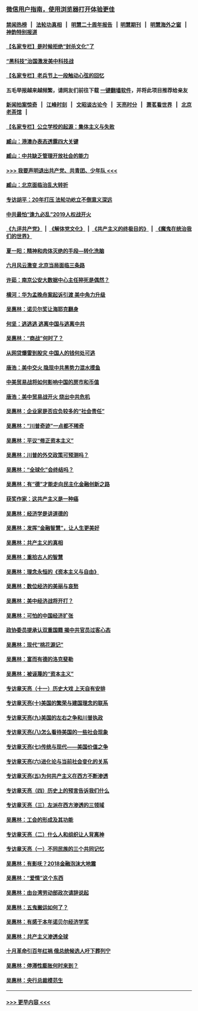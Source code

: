 ### [微信用户指南，使用浏览器打开体验更佳](https://github.com/gfw-breaker/banned-news1/blob/master/indexes/wechat-guide.md?t=0)
#### [禁闻热榜](热点新闻.md?t=0)  &nbsp;&nbsp;|&nbsp;&nbsp; [法轮功真相](https://github.com/gfw-breaker/truth/blob/master/README.md?t=0) &nbsp;&nbsp;|&nbsp;&nbsp; [明慧二十周年报告](https://github.com/gfw-breaker/mh-reports/blob/master/README.md?t=0) &nbsp;&nbsp;|&nbsp;&nbsp;[明慧期刊](https://github.com/gfw-breaker/mh-qikan) &nbsp;&nbsp;|&nbsp;&nbsp; [明慧海外之窗](https://github.com/gfw-breaker/mh-news/blob/master/README.md?t=0) &nbsp;&nbsp;|&nbsp;&nbsp; [神韵特别报道](https://github.com/gfw-breaker/mh-news/blob/master/shenyun.md?t=0)
#### [【名家专栏】是时候拒绝“封杀文化”了](../pages/nsc423/n11814093.md?t=02170322) 
#### [“黑科技”治国激发美中科技战](../pages/nsc423/n11638056.md?t=02170322) 
#### [【名家专栏】老兵节上一段触动心弦的回忆](../pages/nsc423/n11646016.md?t=02170322) 
#### 五毛举报越来越频繁，请网友们前往下载 [一键翻墙软件](https://github.com/gfw-breaker/ssr-accounts)，并将此项目推荐给亲友
#### [新闻拍案惊奇](https://github.com/gfw-breaker/banned-news1/blob/master/pages/link4.md) &nbsp;&nbsp;|&nbsp;&nbsp; [江峰时刻](https://github.com/gfw-breaker/banned-news1/blob/master/pages/link4.md) &nbsp;&nbsp;|&nbsp;&nbsp; [文昭谈古论今](https://github.com/gfw-breaker/banned-news1/blob/master/pages/link4.md) &nbsp;&nbsp;|&nbsp;&nbsp; [天亮时分](https://github.com/gfw-breaker/banned-news1/blob/master/pages/link4.md) &nbsp;&nbsp;|&nbsp;&nbsp; [萧茗看世界](https://github.com/gfw-breaker/banned-news1/blob/master/pages/link4.md) &nbsp;&nbsp;|&nbsp;&nbsp; [北京老茶馆](https://github.com/gfw-breaker/banned-news1/blob/master/pages/link4.md) &nbsp;&nbsp;|&nbsp;&nbsp; 
#### [【名家专栏】公立学校的起源：集体主义与失败](../pages/nsc423/n11601833.md?t=02170322) 
#### [臧山：港澳办表态透露四大关键](../pages/nsc423/n11421628.md?t=02170322) 
#### [臧山：中共缺乏管理开放社会的能力](../pages/nsc423/n11407457.md?t=02170322) 
#### [>>> 我要声明退出共产党、共青团、少年队 <<<](https://github.com/begood0513/goodnews/blob/master/quit/letter.md) 
#### [臧山：北京面临治乱大转折](../pages/nsc423/n11406895.md?t=02170322) 
#### [专访胡平：20年打压 法轮功屹立不倒意义深远](../pages/nsc423/n11398800.md?t=02170322) 
#### [中共最怕“逢九必乱”2019人权战开火](../pages/nsc423/n11385248.md?t=02170322) 
#### [《九评共产党》](https://github.com/begood0513/9ping.md/blob/master/README.md) &nbsp;|&nbsp; [《解体党文化》](../../../../jtdwh.md/blob/master/README.md)  &nbsp;|&nbsp; [《共产主义的终极目的》](../../../../gczydzjmd.md/blob/master/README.md) &nbsp;|&nbsp; [《魔鬼在统治我们的世界》](../../../../mgztzwmdsj.md/blob/master/README.md) 
#### [夏一阳：精神和肉体灭绝的手段—转化洗脑](../pages/nsc423/n11368250.md?t=02170322) 
#### [六月风云激变 北京当局面临三条路](../pages/nsc423/n11313668.md?t=02170322) 
#### [许茹：南京公安大数据中心主任猝死是偶然？](../pages/nsc423/n11064744.md?t=02170322) 
#### [横河：华为孟晚舟案起诉引渡 美中角力升级](../pages/nsc423/n11027230.md?t=02170322) 
#### [吴惠林：诺贝尔奖让海耶克翻身](../pages/nsc423/n10890049.md?t=02170322) 
#### [何坚：逃逃逃 逃离中国与逃离中共](../pages/nsc423/n10592891.md?t=02170322) 
#### [吴惠林：“商战”何时了？](../pages/nsc423/n10573558.md?t=02170322) 
#### [从网贷爆雷到股灾 中国人的钱何处可逃](../pages/nsc423/n10572800.md?t=02170322) 
#### [唐浩：美中交火 隐现中共黑势力混水摸鱼](../pages/nsc423/n10544040.md?t=02170322) 
#### [中美贸易战将如何影响中国的房市和币值](../pages/nsc423/n10543697.md?t=02170322) 
#### [唐浩：美中贸易战开火 烧出中共危机](../pages/nsc423/n10540126.md?t=02170322) 
#### [吴惠林：企业家是否应负较多的“社会责任”](../pages/nsc423/n10535022.md?t=02170322) 
#### [吴惠林：“川普奇迹”一点都不稀奇](../pages/nsc423/n10512808.md?t=02170322) 
#### [吴惠林：平议“修正资本主义”](../pages/nsc423/n10495724.md?t=02170322) 
#### [吴惠林：川普的外交政策可预测吗？](../pages/nsc423/n10462387.md?t=02170322) 
#### [吴惠林：“全球化”会终结吗？](../pages/nsc423/n10452838.md?t=02170322) 
#### [吴惠林：有“德”才能走向民主化金融创新之路](../pages/nsc423/n10432292.md?t=02170322) 
#### [获奖作家：这共产主义是一种癌](../pages/nsc423/n10431541.md?t=02170322) 
#### [吴惠林：经济学是讲道德的](../pages/nsc423/n10398014.md?t=02170322) 
#### [吴惠林：发挥“金融智慧”，让人生更美好](../pages/nsc423/n10375019.md?t=02170322) 
#### [吴惠林：共产主义的真相](../pages/nsc423/n10351394.md?t=02170322) 
#### [吴惠林：重拾古人的智慧](../pages/nsc423/n10337691.md?t=02170322) 
#### [吴惠林：理念永恒的《资本主义与自由》](../pages/nsc423/n10316274.md?t=02170322) 
#### [吴惠林：数位经济的美丽与哀愁](../pages/nsc423/n10292946.md?t=02170322) 
#### [吴惠林：美中经济战将开打？](../pages/nsc423/n10258825.md?t=02170322) 
#### [吴惠林：可怕的中国经济扩张](../pages/nsc423/n10219147.md?t=02170322) 
#### [政协委员提承认双重国籍 揭中共官员过客心态](../pages/nsc423/n10208809.md?t=02170322) 
#### [吴惠林：现代“桃花源记”](../pages/nsc423/n10185234.md?t=02170322) 
#### [吴惠林：富而有德的洛克斐勒](../pages/nsc423/n10142264.md?t=02170322) 
#### [吴惠林：被诬蔑的“资本主义”](../pages/nsc423/n10124816.md?t=02170322) 
#### [专访章天亮（十一）历史大戏 上天自有安排](../pages/nsc423/n10094905.md?t=02170322) 
#### [专访章天亮(十)美国的繁荣与建国理念的联系](../pages/nsc423/n10094899.md?t=02170322) 
#### [专访章天亮(九)美国的左右之争和川普执政](../pages/nsc423/n10094889.md?t=02170322) 
#### [专访章天亮(八)怎么看待美国的一些社会现象](../pages/nsc423/n10094857.md?t=02170322) 
#### [专访章天亮(七)传统与现代——美国价值之争](../pages/nsc423/n10093140.md?t=02170322) 
#### [专访章天亮(六)进化论与当前社会变化的关系](../pages/nsc423/n10092036.md?t=02170322) 
#### [专访章天亮(五)为何共产主义在西方不断渗透](../pages/nsc423/n10083620.md?t=02170322) 
#### [专访章天亮（四）历史上的预言告诉我们什么](../pages/nsc423/n10083606.md?t=02170322) 
#### [专访章天亮（三）左派在西方渗透的三领域](../pages/nsc423/n10081115.md?t=02170322) 
#### [吴惠林：工会的形成及其功能](../pages/nsc423/n10080633.md?t=02170322) 
#### [专访章天亮（二）什么人和组织让人背离神](../pages/nsc423/n10076637.md?t=02170322) 
#### [专访章天亮（一）不同民族的三个共同记忆](../pages/nsc423/n10074188.md?t=02170322) 
#### [吴惠林：有影呒？2018金融泡沫大地震](../pages/nsc423/n10040534.md?t=02170322) 
#### [吴惠林：“爱情”这个东西](../pages/nsc423/n10019423.md?t=02170322) 
#### [吴惠林：由台湾劳动部政次请辞说起](../pages/nsc423/n9979679.md?t=02170322) 
#### [吴惠林：五鬼搬运如何了？](../pages/nsc423/n9925338.md?t=02170322) 
#### [吴惠林：有感于本年诺贝尔经济学奖](../pages/nsc423/n9871883.md?t=02170322) 
#### [吴惠林：共产主义渗透全球](../pages/nsc423/n9812748.md?t=02170322) 
#### [十月革命引百年红祸 俄总统候选人吁下葬列宁](../pages/nsc423/n9810182.md?t=02170322) 
#### [吴惠林：停滞性膨胀何时来到？](../pages/nsc423/n9764136.md?t=02170322) 
#### [吴惠林：央行总裁模范生](../pages/nsc423/n9728134.md?t=02170322) 

----
#### [ >>> 更早内容 <<< ](../indexes/nsc423-earlier.md)
